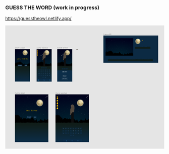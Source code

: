 ### GUESS THE WORD (work in progress)

https://guesstheowl.netlify.app/


[![name](https://github.com/wBlanck/GuessTheWord/blob/main/designs.png?raw=true)](https://www.figma.com/file/927Rgx52CWPZAeijfLJC3e?embed_host=share&kind=&node-id=0%3A1&viewer=1)
